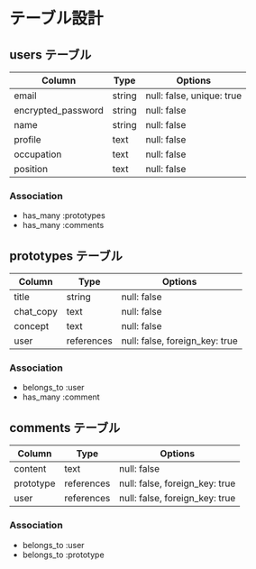 # テーブル設計

## users テーブル

| Column             | Type   | Options     |
| ------------------ | ------ | ----------- |
| email              | string | null: false, unique: true |
| encrypted_password | string | null: false |
| name               | string | null: false |
| profile            | text   | null: false |
| occupation         | text   | null: false |
| position           | text   | null: false |

### Association

- has_many :prototypes
- has_many :comments


## prototypes テーブル

| Column    | Type       | Options     |
| --------- | ---------- | ----------- |
| title     | string     | null: false |
| chat_copy | text       | null: false |
| concept   | text       | null: false |
| user      | references | null: false, foreign_key: true|

### Association

- belongs_to :user
- has_many :comment


## comments テーブル

| Column    | Type       | Options                        |
| --------- | ---------- | ------------------------------ |
| content   | text       | null: false |
| prototype | references | null: false, foreign_key: true |
| user      | references | null: false, foreign_key: true |

### Association

- belongs_to :user
- belongs_to :prototype